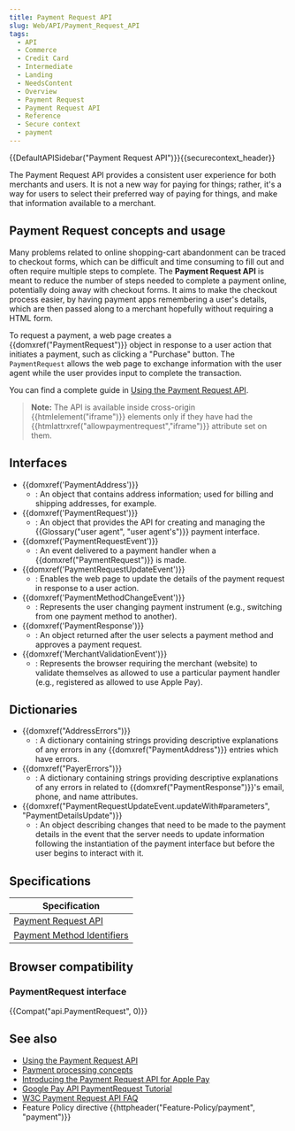 ```yaml
---
title: Payment Request API
slug: Web/API/Payment_Request_API
tags:
  - API
  - Commerce
  - Credit Card
  - Intermediate
  - Landing
  - NeedsContent
  - Overview
  - Payment Request
  - Payment Request API
  - Reference
  - Secure context
  - payment
---
```

{{DefaultAPISidebar("Payment Request API")}}{{securecontext_header}}

The Payment Request API provides a consistent user experience for both merchants and users. It is not a new way for paying for things; rather, it's a way for users to select their preferred way of paying for things, and make that information available to a merchant.

## Payment Request concepts and usage

Many problems related to online shopping-cart abandonment can be traced to checkout forms, which can be difficult and time consuming to fill out and often require multiple steps to complete. The **Payment Request API** is meant to reduce the number of steps needed to complete a payment online, potentially doing away with checkout forms. It aims to make the checkout process easier, by having payment apps remembering a user's details, which are then passed along to a merchant hopefully without requiring a HTML form.

To request a payment, a web page creates a {{domxref("PaymentRequest")}} object in response to a user action that initiates a payment, such as clicking a "Purchase" button. The `PaymentRequest` allows the web page to exchange information with the user agent while the user provides input to complete the transaction.

You can find a complete guide in [Using the Payment Request API](/en-US/docs/Web/API/Payment_Request_API/Using_the_Payment_Request_API).

> **Note:** The API is available inside cross-origin {{htmlelement("iframe")}} elements only if they have had the {{htmlattrxref("allowpaymentrequest","iframe")}} attribute set on them.

## Interfaces

- {{domxref('PaymentAddress')}}
  - : An object that contains address information; used for billing and shipping addresses, for example.
- {{domxref('PaymentRequest')}}
  - : An object that provides the API for creating and managing the {{Glossary("user agent", "user agent's")}} payment interface.
- {{domxref('PaymentRequestEvent')}}
  - : An event delivered to a payment handler when a {{domxref("PaymentRequest")}} is made.
- {{domxref('PaymentRequestUpdateEvent')}}
  - : Enables the web page to update the details of the payment request in response to a user action.
- {{domxref('PaymentMethodChangeEvent')}}
  - : Represents the user changing payment instrument (e.g., switching from one payment method to another).
- {{domxref('PaymentResponse')}}
  - : An object returned after the user selects a payment method and approves a payment request.
- {{domxref('MerchantValidationEvent')}}
  - : Represents the browser requiring the merchant (website) to validate themselves as allowed to use a particular payment handler (e.g., registered as allowed to use Apple Pay).

## Dictionaries

- {{domxref("AddressErrors")}}
  - : A dictionary containing strings providing descriptive explanations of any errors in any {{domxref("PaymentAddress")}} entries which have errors.
- {{domxref("PayerErrors")}}
  - : A dictionary containing strings providing descriptive explanations of any errors in related to {{domxref("PaymentResponse")}}'s email, phone, and name attributes.
- {{domxref("PaymentRequestUpdateEvent.updateWith#parameters", "PaymentDetailsUpdate")}}
  - : An object describing changes that need to be made to the payment details in the event that the server needs to update information following the instantiation of the payment interface but before the user begins to interact with it.

## Specifications

| Specification                                                                  |
| ------------------------------------------------------------------------------ |
| [Payment Request API](https://w3c.github.io/payment-request/)                  |
| [Payment Method Identifiers](https://w3c.github.io/payment-method-id/)         |

## Browser compatibility

### PaymentRequest interface

{{Compat("api.PaymentRequest", 0)}}

## See also

- [Using the Payment Request API](/en-US/docs/Web/API/Payment_Request_API/Using_the_Payment_Request_API)
- [Payment processing concepts](/en-US/docs/Web/API/Payment_Request_API/Concepts)
- [Introducing the Payment Request API for Apple Pay](https://webkit.org/blog/8182/introducing-the-payment-request-api-for-apple-pay/)
- [Google Pay API PaymentRequest Tutorial](https://developers.google.com/pay/api/web/guides/paymentrequest/tutorial)
- [W3C Payment Request API FAQ](https://github.com/w3c/payment-request-info/wiki/FAQ)
- Feature Policy directive {{httpheader("Feature-Policy/payment", "payment")}}
